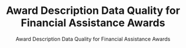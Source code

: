 ---
layout: resources-landing
title: "Award Description Data Quality for Financial Assistance Awards"
subtitle: "Award Description Data Quality for Financial Assistance Awards"
doc-link: ../assets/files/CONTROLLER_ALERT_AUGUST_2020_FA_Award_Des.pdf
filters: federal-financial-assistance controller-alert omb 2020
fiscal_year: 2020
---